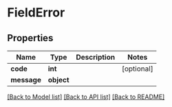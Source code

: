 # FieldError

## Properties
Name | Type | Description | Notes
------------ | ------------- | ------------- | -------------
**code** | **int** |  | [optional] 
**message** | **object** |  | 

[[Back to Model list]](../README.md#documentation-for-models) [[Back to API list]](../README.md#documentation-for-api-endpoints) [[Back to README]](../README.md)


